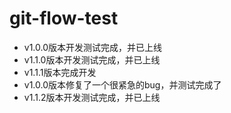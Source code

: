 # git-flow-test
* v1.0.0版本开发测试完成，并已上线
* v1.1.0版本开发测试完成，并已上线
* v1.1.1版本完成开发
* v1.0.0版本修复了一个很紧急的bug，并测试完成了
* v1.1.2版本开发测试完成，并已上线
